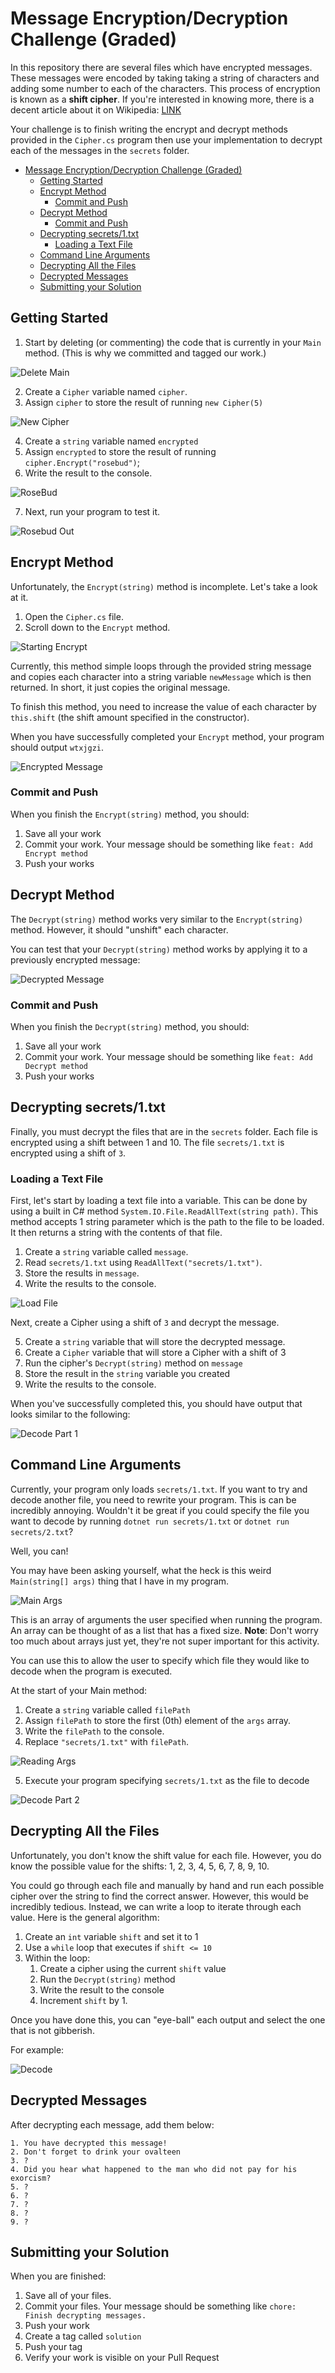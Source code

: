 # Message Encryption/Decryption Challenge (Graded)

In this repository there are several files which have encrypted messages.
These messages were encoded by taking taking a string of characters and adding
some number to each of the characters. This process of encryption is known as a
**shift cipher**. If you're interested in knowing more, there is a decent
article about it on Wikipedia: [LINK](https://en.wikipedia.org/wiki/Caesar_cipher)

Your challenge is to finish writing the encrypt and decrypt methods provided in the `Cipher.cs`
program then use your implementation to decrypt each of the messages in the
`secrets` folder.

- [Message Encryption/Decryption Challenge (Graded)](#message-encryptiondecryption-challenge-graded)
  - [Getting Started](#getting-started)
  - [Encrypt Method](#encrypt-method)
    - [Commit and Push](#commit-and-push)
  - [Decrypt Method](#decrypt-method)
    - [Commit and Push](#commit-and-push-1)
  - [Decrypting secrets/1.txt](#decrypting-secrets1txt)
    - [Loading a Text File](#loading-a-text-file)
  - [Command Line Arguments](#command-line-arguments)
  - [Decrypting All the Files](#decrypting-all-the-files)
  - [Decrypted Messages](#decrypted-messages)
  - [Submitting your Solution](#submitting-your-solution)

## Getting Started

1. Start by deleting (or commenting) the code that is currently in your `Main`
   method. (This is why we committed and tagged our work.)

![Delete Main](imgs/delete_main.gif)

2. Create a `Cipher` variable named `cipher`.
3. Assign `cipher` to store the result of running `new Cipher(5)`

![New Cipher](imgs/new_cipher.png)

4. Create a `string` variable named `encrypted`
5. Assign `encrypted` to store the result of running `cipher.Encrypt("rosebud")`;
6. Write the result to the console.

![RoseBud](imgs/rosebud.png)

7. Next, run your program to test it.

![Rosebud Out](imgs/rosebud_out.png)

## Encrypt Method

Unfortunately, the `Encrypt(string)` method is incomplete. Let's take a look at it.

1. Open the `Cipher.cs` file.
2. Scroll down to the `Encrypt` method.

![Starting Encrypt](imgs/starting_encrypt.png)

Currently, this method simple loops through the provided string message and
copies each character into a string variable `newMessage` which is then
returned. In short, it just copies the original message.

To finish this method, you need to increase the value of each character by
`this.shift` (the shift amount specified in the constructor).

When you have successfully completed your `Encrypt` method, your program should
output `wtxjgzi`.

![Encrypted Message](imgs/encrypted_message.png)

### Commit and Push

When you finish the `Encrypt(string)` method, you should:

1. Save all your work
2. Commit your work. Your message should be something like `feat: Add Encrypt method`
3. Push your works

## Decrypt Method

The `Decrypt(string)` method works very similar to the `Encrypt(string)` method.
However, it should "unshift" each character.

You can test that your `Decrypt(string)` method works by applying it to a
previously encrypted message:

![Decrypted Message](imgs/decrypted_message.png)

### Commit and Push

When you finish the `Decrypt(string)` method, you should:

1. Save all your work
2. Commit your work. Your message should be something like `feat: Add Decrypt method`
3. Push your works

## Decrypting secrets/1.txt

Finally, you must decrypt the files that are in the `secrets` folder. Each file
is encrypted using a shift between 1 and 10. The file `secrets/1.txt` is
encrypted using a shift of `3`. 

### Loading a Text File

First, let's start by loading a text file into a variable. This can be done by
using a built in C# method `System.IO.File.ReadAllText(string path)`. This
method accepts 1 string parameter which is the path to the file to be loaded. It
then returns a string with the contents of that file.

1. Create a `string` variable called `message`.
2. Read `secrets/1.txt` using `ReadAllText("secrets/1.txt")`.
3. Store the results in `message`.
4. Write the results to the console.

![Load File](imgs/load_file.png)

Next, create a Cipher using a shift of `3` and decrypt the message.

5. Create a `string` variable that will store the decrypted message.
6. Create a `Cipher` variable that will store a Cipher with a shift of 3
7. Run the cipher's `Decrypt(string)` method on `message`
8. Store the result in the `string` variable you created
9. Write the results to the console.

When you've successfully completed this, you should have output that looks
similar to the following:

![Decode Part 1](imgs/decode_pt1.png)

## Command Line Arguments

Currently, your program only loads `secrets/1.txt`. If you want to try and
decode another file, you need to rewrite your program. This is can be incredibly
annoying. Wouldn't it be great if you could specify the file you want to decode
by running `dotnet run secrets/1.txt` or `dotnet run secrets/2.txt`?

Well, you can! 

You may have been asking yourself, what the heck is this weird `Main(string[]
args)` thing that I have in my program.

![Main Args](imgs/main_args.png)

This is an array of arguments the user specified when running the program. An
array can be thought of as a list that has a fixed size. **Note**: Don't worry
too much about arrays just yet, they're not super important for this activity.

You can use this to allow the user to specify which file they would like to
decode when the program is executed. 

At the start of your Main method:

1. Create a `string` variable called `filePath`
2. Assign `filePath` to store the first (0th) element of the `args` array.
3. Write the `filePath` to the console.
4. Replace `"secrets/1.txt"` with `filePath`.

![Reading Args](imgs/reading_args.png)

5. Execute your program specifying `secrets/1.txt` as the file to decode

![Decode Part 2](imgs/decode_pt2.png)

## Decrypting All the Files

Unfortunately, you don't know the shift value for each file. However, you do
know the possible value for the shifts: 1, 2, 3, 4, 5, 6, 7, 8, 9, 10.

You could go through each file and manually by hand and run each possible cipher
over the string to find the correct answer. However, this would be incredibly
tedious. Instead, we can write a loop to iterate through each value. Here is the general
algorithm:

1. Create an `int` variable `shift` and set it to 1
2. Use a `while` loop that executes if `shift <= 10`
3. Within the loop:
   1. Create a cipher using the current `shift` value
   2. Run the `Decrypt(string)` method
   3. Write the result to the console
   4. Increment `shift` by 1.

Once you have done this, you can "eye-ball" each output and select the one that
is not gibberish.

For example:

![Decode](imgs/decode.png)

## Decrypted Messages

After decrypting each message, add them below:

```
1. You have decrypted this message!
2. Don't forget to drink your ovalteen
3. ?
4. Did you hear what happened to the man who did not pay for his exorcism?
5. ?
6. ?
7. ?
8. ?
9. ?
```

## Submitting your Solution

When you are finished:

1. Save all of your files.
2. Commit your files. Your message should be something like `chore: Finish
   decrypting messages.`
3. Push your work
4. Create a tag called `solution`
5. Push your tag
6. Verify your work is visible on your Pull Request
